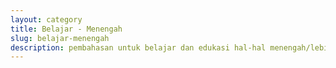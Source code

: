 ```yaml
---
layout: category
title: Belajar - Menengah
slug: belajar-menengah
description: pembahasan untuk belajar dan edukasi hal-hal menengah/lebih rumit
---
```

